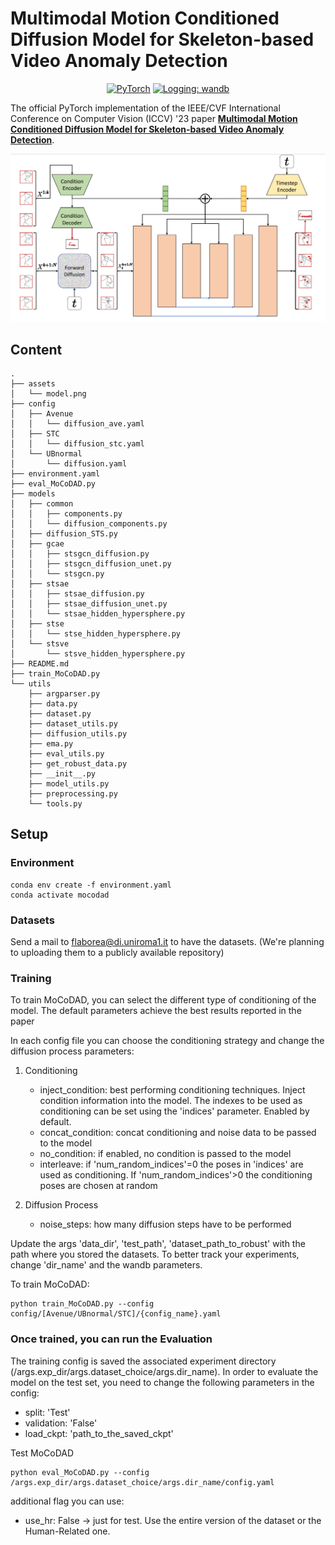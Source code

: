 # Multimodal Motion Conditioned Diffusion Model for Skeleton-based Video Anomaly Detection


<p align="center">
    <a href="https://pytorch.org/get-started/locally/"><img alt="PyTorch" src="https://img.shields.io/badge/pytorch-lightning-blue.svg?logo=PyTorch%20Lightning"></a>
    <a href="https://wandb.ai/site"><img alt="Logging: wandb" src="https://img.shields.io/badge/logging-wandb-yellow"></a>

</p>


The official PyTorch implementation of the IEEE/CVF International Conference on Computer Vision (ICCV) '23 paper [**Multimodal Motion Conditioned Diffusion Model for Skeleton-based Video Anomaly Detection**](https://arxiv.org/abs/2307.07205).

<!-- Visit our [**webpage**](https://www.pinlab.org/coskad) for more details. -->

![teaser](assets/model.png) 

## Content
```
.
├── assets
│   └── model.png
├── config
│   ├── Avenue
│   │   └── diffusion_ave.yaml
│   ├── STC
│   │   └── diffusion_stc.yaml
│   └── UBnormal
│       └── diffusion.yaml
├── environment.yaml
├── eval_MoCoDAD.py
├── models
│   ├── common
│   │   ├── components.py
│   │   └── diffusion_components.py
│   ├── diffusion_STS.py
│   ├── gcae
│   │   ├── stsgcn_diffusion.py
│   │   ├── stsgcn_diffusion_unet.py
│   │   └── stsgcn.py
│   ├── stsae
│   │   ├── stsae_diffusion.py
│   │   ├── stsae_diffusion_unet.py
│   │   └── stsae_hidden_hypersphere.py
│   ├── stse
│   │   └── stse_hidden_hypersphere.py
│   └── stsve
│       └── stsve_hidden_hypersphere.py
├── README.md
├── train_MoCoDAD.py
└── utils
    ├── argparser.py
    ├── data.py
    ├── dataset.py
    ├── dataset_utils.py
    ├── diffusion_utils.py
    ├── ema.py
    ├── eval_utils.py
    ├── get_robust_data.py
    ├── __init__.py
    ├── model_utils.py
    ├── preprocessing.py
    └── tools.py
```

## Setup
### Environment
```
conda env create -f environment.yaml
conda activate mocodad
```

### Datasets
Send a mail to flaborea@di.uniroma1.it to have the datasets. (We're planning to uploading them to a publicly available repository)


### **Training** 

To train MoCoDAD, you can select the different type of conditioning of the model. The default parameters achieve the best results reported in the paper 

In each config file you can choose the conditioning strategy and change the diffusion process parameters:

1. Conditioning
    -  inject_condition: best performing conditioning techniques. Inject condition information into the model. The indexes to be used as conditioning can be set using the 'indices' parameter. Enabled by default. 
    - concat_condition: concat conditioning and noise data to be passed to the model
    - no_condition: if enabled, no condition is passed to the model
    - interleave: if 'num_random_indices'=0 the poses in 'indices' are used as conditioning. If 'num_random_indices'>0 the conditioning poses are chosen at random 

2. Diffusion Process
    -  noise_steps: how many diffusion steps have to be performed

Update the args 'data_dir', 'test_path', 'dataset_path_to_robust' with the path where you stored the datasets.  To better track your experiments, change 'dir_name' and the wandb parameters.

To train MoCoDAD:
```
python train_MoCoDAD.py --config config/[Avenue/UBnormal/STC]/{config_name}.yaml
```


### Once trained, you can run the **Evaluation**

The training config is saved the associated experiment directory (/args.exp_dir/args.dataset_choice/args.dir_name). 
In order to evaluate the model on the test set, you need to change the following parameters in the config:

- split: 'Test'
- validation: 'False'
- load_ckpt: 'path_to_the_saved_ckpt'

Test MoCoDAD
```
python eval_MoCoDAD.py --config /args.exp_dir/args.dataset_choice/args.dir_name/config.yaml
```
additional flag you can use:
- use_hr: False -> just for test. Use the entire version of the dataset or the Human-Related one.


